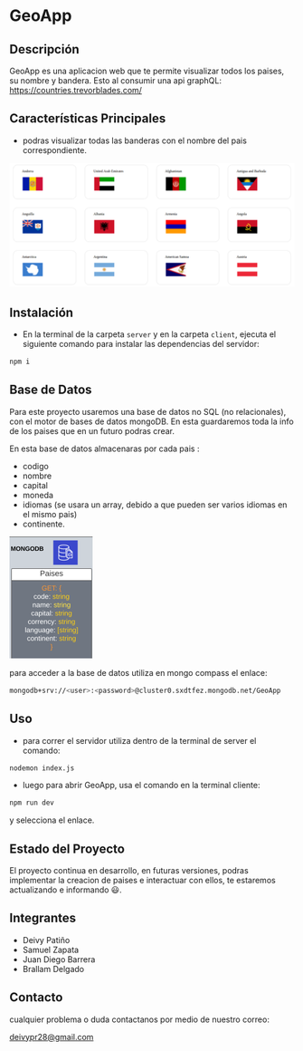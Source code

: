 # GeoApp

## Descripción
GeoApp es una aplicacion web que te permite visualizar todos los paises, su nombre y bandera. Esto al consumir una api graphQL: https://countries.trevorblades.com/ 

## Características Principales
- podras visualizar todas las banderas con el nombre del pais correspondiente.

![Alt text](<images/Captura desde 2024-01-17 20-07-08.png>)



## Instalación

- En la terminal de la carpeta `server` y en la carpeta `client`, ejecuta el siguiente comando para instalar las dependencias del servidor:
```bash
npm i
```
## Base de Datos
Para este proyecto usaremos una base de datos no SQL (no relacionales), con el motor de bases de datos mongoDB. En esta guardaremos toda la info de los paises que en un futuro podras crear. 

En esta base de datos almacenaras por cada pais : 
- codigo
- nombre 
- capital 
- moneda 
- idiomas (se usara un array, debido a que pueden ser varios idiomas en el mismo pais)
- continente.

![Alt text](<images/Captura desde 2024-01-17 20-47-46.png>)


para acceder a la base de datos utiliza en mongo compass el enlace:
```bash
mongodb+srv://<user>:<password>@cluster0.sxdtfez.mongodb.net/GeoApp
```
## Uso
- para correr el servidor utiliza dentro de la terminal de server el comando:
```bash
nodemon index.js
```
- luego para abrir GeoApp, usa el comando en la terminal cliente:
```bash
npm run dev
```
y selecciona el enlace.


## Estado del Proyecto
El proyecto continua en desarrollo, en futuras versiones, podras implementar la creacion de paises e interactuar con ellos, te estaremos actualizando e informando 😃.
## Integrantes
- Deivy Patiño
- Samuel Zapata
- Juan Diego Barrera
- Brallam Delgado

## Contacto
cualquier problema o duda contactanos por medio de nuestro correo:

deivypr28@gmail.com

